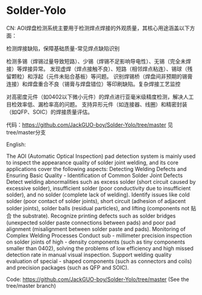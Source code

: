 # Solder-Yolo
CN:
AOI焊盘检测系统主要用于检测焊点焊接的外观质量，其核心用途涵盖以下方面：

检测焊接缺陷，保障基础质量-​常见焊点缺陷识别

检测多锡​（焊锡过量导致短路）、少锡​（焊锡不足影响导电性）、无锡​（完全未焊接）等焊接异常。
发现虚焊​（焊点接触不良）、短路​（相邻焊点粘连）、锡球​（残留颗粒）和浮起​（元件未贴合基板）等问题。
识别焊锡桥​（焊盘间非预期的锡膏连接）和焊盘重合不良​（锡膏与焊盘错位）等印刷缺陷。
​复杂焊接工艺监控

对高密度元件​（如0402以下微小元件）的焊点进行亚毫米级精度检测，解决人工目检效率低、漏检率高的问题。
支持异形元件​（如连接器、线圈）和精密封装​（如QFP、SOIC）的焊接质量评估。

代码：https://github.com/JackGUO-boy/Solder-Yolo/tree/master  见tree/master分支

English:

The AOI (Automatic Optical Inspection) pad detection system is mainly used to inspect the appearance quality of solder joint welding, and its core applications cover the following aspects:
Detecting Welding Defects and Ensuring Basic Quality - Identification of Common Solder Joint Defects
Detect welding abnormalities such as excess solder (short circuit caused by excessive solder), insufficient solder (poor conductivity due to insufficient solder), and no solder (complete lack of welding).
Identify issues like cold solder (poor contact of solder joints), short circuit (adhesion of adjacent solder joints), solder balls (residual particles), and lifting (components not 贴合 the substrate).
Recognize printing defects such as solder bridges (unexpected solder paste connections between pads) and poor pad alignment (misalignment between solder paste and pads).
Monitoring of Complex Welding Processes
Conduct sub - millimeter precision inspection on solder joints of high - density components (such as tiny components smaller than 0402), solving the problems of low efficiency and high missed detection rate in manual visual inspection.
Support welding quality evaluation of special - shaped components (such as connectors and coils) and precision packages (such as QFP and SOIC).

Code: https://github.com/JackGUO-boy/Solder-Yolo/tree/master (See the tree/master branch)
